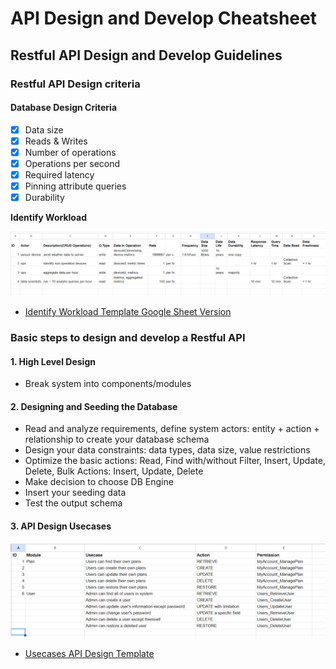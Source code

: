 # API Design and Develop Cheatsheet

## Restful API Design and Develop Guidelines

### Restful API Design criteria

#### Database Design Criteria

- [x] Data size
- [x] Reads & Writes
- [x] Number of operations
- [x] Operations per second
- [x] Required latency
- [x] Pinning attribute queries
- [x] Durability

**Identify Workload**

![Identify workload template](/assets/api/identify-workload-template.png)

- [Identify Workload Template Google Sheet Version](https://docs.google.com/spreadsheets/d/1ggt0ZZD1UXqrz7Jw771f4OA3YhEwp00l1JHFHnQpioM/edit?usp=sharing)

### Basic steps to design and develop a Restful API

#### 1. High Level Design

- Break system into components/modules

#### 2. Designing and Seeding the Database

- Read and analyze requirements, define system actors: entity + action + relationship to create your database schema
- Design your data constraints: data types, data size, value restrictions
- Optimize the basic actions: Read, Find with/without Filter, Insert, Update, Delete, Bulk Actions: Insert, Update, Delete
- Make decision to choose DB Engine
- Insert your seeding data
- Test the output schema

#### 3. API Design Usecases

![API Design Usecases](assets/api/api-design-usecases-template.png)

- [Usecases API Design Template](https://docs.google.com/spreadsheets/d/1h_PBtAXbMbPNh0qw-Jk1ex9zWqn1LJOJWSFn1XkTeu8/edit?usp=sharing)
